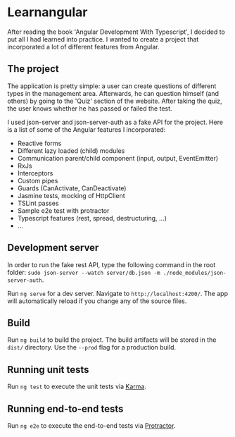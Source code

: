 # Learnangular
After reading the book 'Angular Development With Typescript', I decided to put all I had learned into practice.
I wanted to create a project that incorporated a lot of different features from Angular.

## The project
The application is pretty simple: a user can create questions of different types in the management area. Afterwards, he can question himself (and others) by going to the 'Quiz'
section of the website. After taking the quiz, the user knows whether he has passed or failed the test.

I used json-server and json-server-auth as a fake API for the project. Here is a list of some of the Angular features I incorporated:

- Reactive forms
- Different lazy loaded (child) modules
- Communication parent/child component (input, output, EventEmitter)
- RxJs
- Interceptors
- Custom pipes
- Guards (CanActivate, CanDeactivate)
- Jasmine tests, mocking of HttpClient
- TSLint passes
- Sample e2e test with protractor
- Typescript features (rest, spread, destructuring, ...)
- ...

## Development server

In order to run the fake rest API, type the following command in the root folder: 
`sudo json-server --watch server/db.json -m ./node_modules/json-server-auth`.

Run `ng serve` for a dev server. Navigate to `http://localhost:4200/`. The app will automatically reload if you change any of the source files.

## Build

Run `ng build` to build the project. The build artifacts will be stored in the `dist/` directory. Use the `--prod` flag for a production build.

## Running unit tests

Run `ng test` to execute the unit tests via [Karma](https://karma-runner.github.io).

## Running end-to-end tests

Run `ng e2e` to execute the end-to-end tests via [Protractor](http://www.protractortest.org/).
